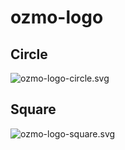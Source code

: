 # ozmo-logo

## Circle
![ozmo-logo-circle.svg](https://jnovack.github.io/ozmo-logo/ozmo-logo-circle.svg)

## Square
![ozmo-logo-square.svg](https://jnovack.github.io/ozmo-logo/ozmo-logo-square.svg)
